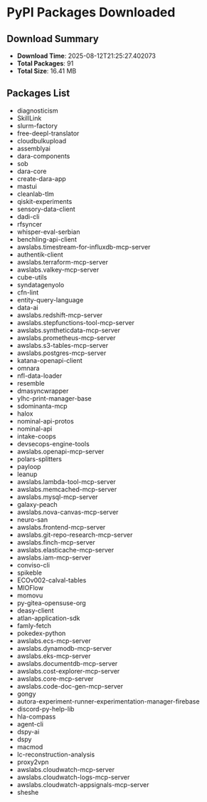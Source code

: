# PyPI Packages Downloaded

## Download Summary
- **Download Time**: 2025-08-12T21:25:27.402073
- **Total Packages**: 91
- **Total Size**: 16.41 MB

## Packages List
- diagnosticism
- SkillLink
- slurm-factory
- free-deepl-translator
- cloudbulkupload
- assemblyai
- dara-components
- sob
- dara-core
- create-dara-app
- mastui
- cleanlab-tlm
- qiskit-experiments
- sensory-data-client
- dadi-cli
- rfsyncer
- whisper-eval-serbian
- benchling-api-client
- awslabs.timestream-for-influxdb-mcp-server
- authentik-client
- awslabs.terraform-mcp-server
- awslabs.valkey-mcp-server
- cube-utils
- syndatagenyolo
- cfn-lint
- entity-query-language
- data-ai
- awslabs.redshift-mcp-server
- awslabs.stepfunctions-tool-mcp-server
- awslabs.syntheticdata-mcp-server
- awslabs.prometheus-mcp-server
- awslabs.s3-tables-mcp-server
- awslabs.postgres-mcp-server
- katana-openapi-client
- omnara
- nfl-data-loader
- resemble
- dmasyncwrapper
- ylhc-print-manager-base
- sdominanta-mcp
- halox
- nominal-api-protos
- nominal-api
- intake-coops
- devsecops-engine-tools
- awslabs.openapi-mcp-server
- polars-splitters
- payloop
- leanup
- awslabs.lambda-tool-mcp-server
- awslabs.memcached-mcp-server
- awslabs.mysql-mcp-server
- galaxy-peach
- awslabs.nova-canvas-mcp-server
- neuro-san
- awslabs.frontend-mcp-server
- awslabs.git-repo-research-mcp-server
- awslabs.finch-mcp-server
- awslabs.elasticache-mcp-server
- awslabs.iam-mcp-server
- conviso-cli
- spikeble
- ECOv002-calval-tables
- MIOFlow
- momovu
- py-gitea-opensuse-org
- deasy-client
- atlan-application-sdk
- famly-fetch
- pokedex-python
- awslabs.ecs-mcp-server
- awslabs.dynamodb-mcp-server
- awslabs.eks-mcp-server
- awslabs.documentdb-mcp-server
- awslabs.cost-explorer-mcp-server
- awslabs.core-mcp-server
- awslabs.code-doc-gen-mcp-server
- gongy
- autora-experiment-runner-experimentation-manager-firebase
- discord-py-help-lib
- hla-compass
- agent-cli
- dspy-ai
- dspy
- macmod
- lc-reconstruction-analysis
- proxy2vpn
- awslabs.cloudwatch-mcp-server
- awslabs.cloudwatch-logs-mcp-server
- awslabs.cloudwatch-appsignals-mcp-server
- sheshe

